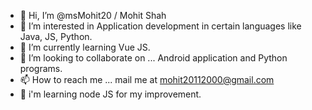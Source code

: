 - 👋 Hi, I’m @msMohit20 / Mohit Shah
- 👀 I’m interested in Application development in certain languages like Java, JS, Python.
- 🌱 I’m currently learning Vue JS.
- 💞️ I’m looking to collaborate on ... Android application and Python programs.
- 📫 How to reach me ... mail me at mohit20112000@gmail.com
- 📒 i'm learning node JS for my improvement.

